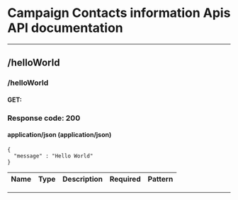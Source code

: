 # Campaign Contacts information Apis API documentation

---

## /helloWorld

### /helloWorld

#### **GET**:

### Response code: 200

#### application/json (application/json) 

```
{
  "message" : "Hello World"
}
 ```

| Name | Type | Description | Required | Pattern |
|:-----|:----:|:------------|:--------:|--------:|

---

